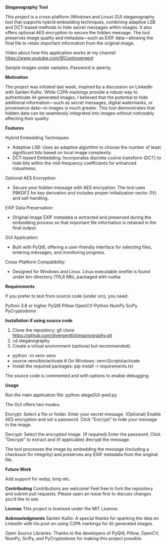 **Steganography Tool**

This project is a cross-platform (Windows and Linux) GUI steganography tool that supports hybrid embedding techniques, combining adaptive LSB and DCT-based methods to hide secret messages within images. It also offers optional AES encryption to secure the hidden message. The tool preserves image quality and metadata—such as EXIF data—allowing the final file to retain important information from the original image.

Video about how this application works at my channel https://www.youtube.com/@Controvergent

Sample images under samples. Password is qwerty.

**Motivation**

The project was initiated last week, inspired by a discussion on LinkedIn with Santeri Kallio. While C2PA markings provide a robust way to authenticate AI-generated images, I believed that the potential to hide additional information—such as secret messages, digital watermarks, or provenance data—in images is much greater. This tool demonstrates that hidden data can be seamlessly integrated into images without noticeably affecting their quality.

**Features**

Hybrid Embedding Techniques: 

- Adaptive LSB: Uses an adaptive algorithm to choose the number of least significant bits based on local image complexity.
- DCT-based Embedding: Incorporates discrete cosine transform (DCT) to hide bits within the mid-frequency coefficients for enhanced robustness.

Optional AES Encryption:
- Secure your hidden message with AES encryption. The tool uses PBKDF2 for key derivation and includes proper initialization vector (IV) and salt handling.

EXIF Data Preservation:
- Original image EXIF metadata is extracted and preserved during the embedding process so that important file information is retained in the final output.

GUI Application:
- Built with PyQt6, offering a user-friendly interface for selecting files, entering messages, and monitoring progress.

Cross-Platform Compatibility:
- Designed for Windows and Linux. Linux executable onefile is found under bin-directory (115,6 Mb), packaged with nuitka

**Requirements**

If you prefer to test from source code (under src), you need:

Python 3.8 or higher
PyQt6
Pillow
OpenCV-Python
NumPy
SciPy
PyCryptodome

**Installation if using source code**

1. Clone the repository: git clone https://github.com/divergentti/steganography.git
2. cd steganography
3. Create a virtual environment (optional but recommended):
- python -m venv venv
- source venv/bin/activate  # On Windows: venv\Scripts\activate
- Install the required packages: pip install -r requirements.txt

The source code is commented and with options to enable debugging.

**Usage**

Run the main application file: python stegaGUI-pwd.py

The GUI offers two modes:

Encrypt:
     Select a file or folder.
     Enter your secret message.
     (Optional) Enable AES encryption and set a password.
      Click "Encrypt" to hide your message in the image.

Decrypt:
    Select the encrypted image.
    (If required) Enter the password.
    Click "Decrypt" to extract and (if applicable) decrypt the message.

The tool processes the image by embedding the message (including a checksum for integrity) and preserves any EXIF metadata from the original file.

**Future Work**

Add support for webp, bmp etc.

**Contributing**
Contributions are welcome! Feel free to fork the repository and submit pull requests. 
Please open an issue first to discuss changes you’d like to see.

**License**
This project is licensed under the MIT License.

**Acknowledgments**
Santeri Kallio: A special thanks for sparking the idea on LinkedIn with his post on using C2PA markings for AI-generated images.

Open Source Libraries: Thanks to the developers of PyQt6, Pillow, OpenCV, NumPy, SciPy, and PyCryptodome for making this project possible.
